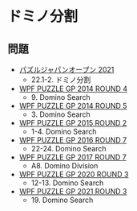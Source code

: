 # ドミノ分割

## 問題
- [パズルジャパンオープン 2021](../questions/jwpc2021.md)
	- 22.1-2. ドミノ分割
- [WPF PUZZLE GP 2014 ROUND 4](../questions/wpfpgp2014_4.md)
	- 9\. Domino Search
- [WPF PUZZLE GP 2014 ROUND 5](../questions/wpfpgp2014_5.md)
	- 3\. Domino Search
- [WPF PUZZLE GP 2015 ROUND 2](../questions/wpfpgp2015_2.md)
	- 1-4. Domino Search
- [WPF PUZZLE GP 2016 ROUND 7](../questions/wpfpgp2016_7.md)
	- 22-24. Domino Search
- [WPF PUZZLE GP 2017 ROUND 7](../questions/wpfpgp2017_7.md)
	- A8. Domino Division
- [WPF PUZZLE GP 2020 ROUND 3](../questions/wpfpgp2020_3.md)
	- 12-13. Domino Search
- [WPF PUZZLE GP 2021 ROUND 3](../questions/wpfpgp2021_3.md)
	- 19\. Domino Search
